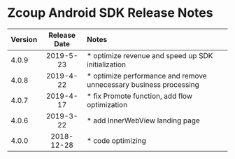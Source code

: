 # Zcoup Android SDK Release Notes

| Version | Release Date | Notes                                    |
| ------- | :----------: | :--------------------------------------- |
| 4.0.9 | 2019-5-23 | * optimize revenue and speed up SDK initialization | 
| 4.0.8 | 2019-4-22 | * optimize performance and remove unnecessary business processing |
| 4.0.7   |  2019-4-17   | * fix Promote function, add flow optimization |
| 4.0.6   |  2019-3-22   | * add InnerWebView landing page |
| 4.0.0   |  2018-12-28   | * code optimizing |


